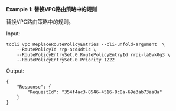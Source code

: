 **Example 1: 替换VPC路由策略中的规则**

替换VPC路由策略中的规则。

Input: 

```
tccli vpc ReplaceRoutePolicyEntries --cli-unfold-argument  \
    --RoutePolicyId rrp-azd4dt1c \
    --RoutePolicyEntrySet.0.RoutePolicyEntryId rrpi-la0vk0g3 \
    --RoutePolicyEntrySet.0.Priority 1222
```

Output: 
```
{
    "Response": {
        "RequestId": "354f4ac3-8546-4516-8c8a-69e3ab73aa8a"
    }
}
```

